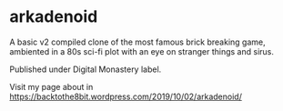 # arkadenoid
A basic v2 compiled clone of the most famous brick breaking game, ambiented in a 80s sci-fi plot with an eye on stranger things and sirus. 

Published under Digital Monastery label.

Visit my page about in https://backtothe8bit.wordpress.com/2019/10/02/arkadenoid/
